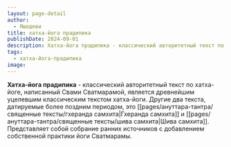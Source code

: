 ```yaml
---
layout: page-detail
author:
  - Яшодеви
title: хатха-йога прадипика
publishDate: 2024-09-01
description: Хатха-йога прадипика - классический авторитетный текст по хатха-йоге, написанный Свами Сватмарамой, является древнейшим уцелевшим классическим текстом хатха-йоги.
tags:
  - хатха-йога-прадипика
image:
---
```

**Хатха-йога прадипика** - классический авторитетный текст по хатха-йоге, написанный Свами Сватмарамой, является древнейшим уцелевшим классическим текстом хатха-йоги. Другие два текста, датируемые более поздним периодом, это [[pages/ануттара-тантра/священные тексты/гхеранда самхита|Гхеранда самхита]] и [[pages/ануттара-тантра/священные тексты/шива самхита|Шива самхита]]. Представляет собой собрание ранних источников с добавлением собственной практики йоги Сватмарамы.

